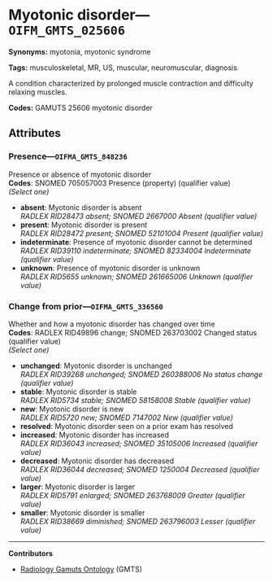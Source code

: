# Myotonic disorder—`OIFM_GMTS_025606`

**Synonyms:** myotonia, myotonic syndrome

**Tags:** musculoskeletal, MR, US, muscular, neuromuscular, diagnosis

A condition characterized by prolonged muscle contraction and difficulty relaxing muscles.

**Codes:** GAMUTS 25606 myotonic disorder

## Attributes

### Presence—`OIFMA_GMTS_848236`

Presence or absence of myotonic disorder  
**Codes**: SNOMED 705057003 Presence (property) (qualifier value)  
*(Select one)*

- **absent**: Myotonic disorder is absent  
_RADLEX RID28473 absent; SNOMED 2667000 Absent (qualifier value)_
- **present**: Myotonic disorder is present  
_RADLEX RID28472 present; SNOMED 52101004 Present (qualifier value)_
- **indeterminate**: Presence of myotonic disorder cannot be determined  
_RADLEX RID39110 indeterminate; SNOMED 82334004 Indeterminate (qualifier value)_
- **unknown**: Presence of myotonic disorder is unknown  
_RADLEX RID5655 unknown; SNOMED 261665006 Unknown (qualifier value)_

### Change from prior—`OIFMA_GMTS_336560`

Whether and how a myotonic disorder has changed over time  
**Codes**: RADLEX RID49896 change; SNOMED 263703002 Changed status (qualifier value)  
*(Select one)*

- **unchanged**: Myotonic disorder is unchanged  
_RADLEX RID39268 unchanged; SNOMED 260388006 No status change (qualifier value)_
- **stable**: Myotonic disorder is stable  
_RADLEX RID5734 stable; SNOMED 58158008 Stable (qualifier value)_
- **new**: Myotonic disorder is new  
_RADLEX RID5720 new; SNOMED 7147002 New (qualifier value)_
- **resolved**: Myotonic disorder seen on a prior exam has resolved  
- **increased**: Myotonic disorder has increased  
_RADLEX RID36043 increased; SNOMED 35105006 Increased (qualifier value)_
- **decreased**: Myotonic disorder has decreased  
_RADLEX RID36044 decreased; SNOMED 1250004 Decreased (qualifier value)_
- **larger**: Myotonic disorder is larger  
_RADLEX RID5791 enlarged; SNOMED 263768009 Greater (qualifier value)_
- **smaller**: Myotonic disorder is smaller  
_RADLEX RID38669 diminished; SNOMED 263796003 Lesser (qualifier value)_

---

**Contributors**

- [Radiology Gamuts Ontology](https://gamuts.net/) (GMTS)